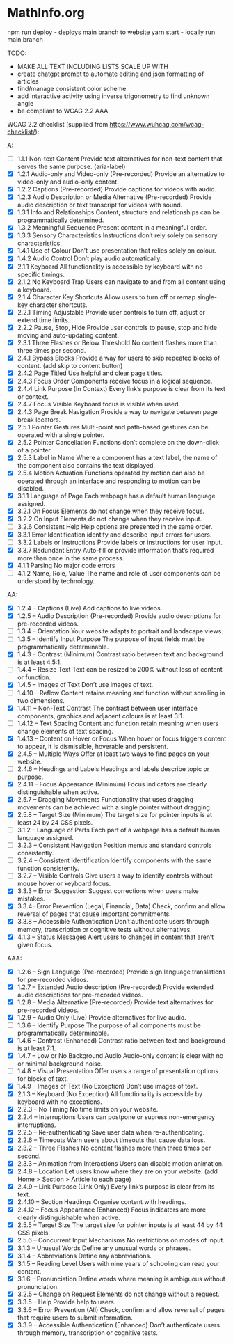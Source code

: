 # MathInfo.org

npm run deploy - deploys main branch to website
yarn start - locally run main branch

TODO:
- MAKE ALL TEXT INCLUDING LISTS SCALE UP WITH
- create chatgpt prompt to automate editing and json formatting of articles
- find/manage consistent color scheme
- add interactive activity using inverse trigonometry to find unknown angle
- be compliant to WCAG 2.2 AAA

WCAG 2.2 checklist (supplied from https://www.wuhcag.com/wcag-checklist/):

A:
- [ ] 1.1.1	Non-text Content	Provide text alternatives for non-text content that serves the same purpose. (aria-label)
- [x] 1.2.1	Audio-only and Video-only (Pre-recorded)	Provide an alternative to video-only and audio-only content.
- [x] 1.2.2	Captions (Pre-recorded)	Provide captions for videos with audio.
- [x] 1.2.3	Audio Description or Media Alternative (Pre-recorded)	Provide audio description or text transcript for videos with sound.
- [x] 1.3.1	Info and Relationships	Content, structure and relationships can be programmatically determined.
- [x] 1.3.2	Meaningful Sequence	Present content in a meaningful order.
- [x] 1.3.3	Sensory Characteristics	Instructions don’t rely solely on sensory characteristics.
- [x] 1.4.1	Use of Colour	Don’t use presentation that relies solely on colour.
- [x] 1.4.2	Audio Control	Don’t play audio automatically.
- [x] 2.1.1	Keyboard	All functionality is accessible by keyboard with no specific timings.
- [x] 2.1.2	No Keyboard Trap	Users can navigate to and from all content using a keyboard.
- [x] 2.1.4	Character Key Shortcuts	Allow users to turn off or remap single-key character shortcuts.
- [x] 2.2.1	Timing Adjustable	Provide user controls to turn off, adjust or extend time limits.
- [x] 2.2.2	Pause, Stop, Hide	Provide user controls to pause, stop and hide moving and auto-updating content.
- [x] 2.3.1	Three Flashes or Below Threshold	No content flashes more than three times per second.
- [x] 2.4.1	Bypass Blocks	Provide a way for users to skip repeated blocks of content. (add skip to content button)
- [x] 2.4.2	Page Titled	Use helpful and clear page titles.
- [x] 2.4.3	Focus Order	Components receive focus in a logical sequence.
- [x] 2.4.4	Link Purpose (In Context)	Every link’s purpose is clear from its text or context.
- [x] 2.4.7	Focus Visible	Keyboard focus is visible when used.
- [x] 2.4.3	Page Break Navigation	Provide a way to navigate between page break locators.
- [x] 2.5.1	Pointer Gestures	Multi-point and path-based gestures can be operated with a single pointer.
- [x] 2.5.2	Pointer Cancellation	Functions don’t complete on the down-click of a pointer.
- [x] 2.5.3	Label in Name	Where a component has a text label, the name of the component also contains the text displayed.
- [x] 2.5.4	Motion Actuation	Functions operated by motion can also be operated through an interface and responding to motion can be disabled.
- [x] 3.1.1	Language of Page	Each webpage has a default human language assigned.
- [x] 3.2.1	On Focus	Elements do not change when they receive focus.
- [x] 3.2.2	On Input	Elements do not change when they receive input.
- [ ] 3.2.6	Consistent Help	Help options are presented in the same order.
- [x] 3.3.1	Error Identification	identify and describe input errors for users.
- [ ] 3.3.2	Labels or Instructions	Provide labels or instructions for user input.
- [x] 3.3.7	Redundant Entry	Auto-fill or provide information that’s required more than once in the same process.
- [x] 4.1.1	Parsing	No major code errors
- [ ] 4.1.2	Name, Role, Value	The name and role of user components can be understood by technology.

AA:
- [x] 1.2.4 – Captions (Live)	Add captions to live videos.
- [x] 1.2.5 – Audio Description (Pre-recorded)	Provide audio descriptions for pre-recorded videos.
- [ ] 1.3.4 – Orientation	Your website adapts to portrait and landscape views.
- [ ] 1.3.5 – Identify Input Purpose	The purpose of input fields must be programmatically determinable.
- [x] 1.4.3 – Contrast (Minimum)	Contrast ratio between text and background is at least 4.5:1.
- [ ] 1.4.4 – Resize Text	Text can be resized to 200% without loss of content or function.
- [x] 1.4.5 – Images of Text	Don’t use images of text.
- [ ] 1.4.10 – Reflow	Content retains meaning and function without scrolling in two dimensions.
- [x] 1.4.11 – Non-Text Contrast	The contrast between user interface components, graphics and adjacent colours is at least 3:1.
- [ ] 1.4.12 – Text Spacing	Content and function retain meaning when users change elements of text spacing.
- [x] 1.4.13 – Content on Hover or Focus	When hover or focus triggers content to appear, it is dismissible, hoverable and persistent.
- [x] 2.4.5 – Multiple Ways	Offer at least two ways to find pages on your website.
- [ ] 2.4.6 – Headings and Labels	Headings and labels describe topic or purpose.
- [x] 2.4.11 – Focus Appearance (Minimum)	Focus indicators are clearly distinguishable when active.
- [x] 2.5.7 – Dragging Movements	Functionality that uses dragging movements can be achieved with a single pointer without dragging.
- [x] 2.5.8 – Target Size (Minimum)	The target size for pointer inputs is at least 24 by 24 CSS pixels.
- [ ] 3.1.2 – Language of Parts	Each part of a webpage has a default human language assigned.
- [ ] 3.2.3 – Consistent Navigation	Position menus and standard controls consistently.
- [ ] 3.2.4 – Consistent Identification	Identify components with the same function consistently.
- [ ] 3.2.7 – Visible Controls	Give users a way to identify controls without mouse hover or keyboard focus.
- [x] 3.3.3 – Error Suggestion	Suggest corrections when users make mistakes.
- [x] 3.3.4- Error Prevention (Legal, Financial, Data)	Check, confirm and allow reversal of pages that cause important commitments.
- [x] 3.3.8 – Accessible Authentication	Don’t authenticate users through memory, transcription or cognitive tests without alternatives.
- [x] 4.1.3 – Status Messages	Alert users to changes in content that aren’t given focus.

AAA:
- [x] 1.2.6 – Sign Language (Pre-recorded)	Provide sign language translations for pre-recorded videos.
- [x] 1.2.7 – Extended Audio description (Pre-recorded)	Provide extended audio descriptions for pre-recorded videos.
- [x] 1.2.8 – Media Alternative (Pre-recorded)	Provide text alternatives for pre-recorded videos.
- [x] 1.2.9 – Audio Only (Live)	Provide alternatives for live audio.
- [ ] 1.3.6 – Identify Purpose	The purpose of all components must be programmatically determinable.
- [x] 1.4.6 – Contrast (Enhanced)	Contrast ratio between text and background is at least 7:1.
- [x] 1.4.7 – Low or No Background Audio	Audio-only content is clear with no or minimal background noise.
- [ ] 1.4.8 – Visual Presentation	Offer users a range of presentation options for blocks of text.
- [x] 1.4.9 – Images of Text (No Exception)	Don’t use images of text.
- [x] 2.1.3 – Keyboard (No Exception)	All functionality is accessible by keyboard with no exceptions.
- [x] 2.2.3 – No Timing	No time limits on your website.
- [x] 2.2.4 – Interruptions	Users can postpone or supress non-emergency interruptions.
- [x] 2.2.5 – Re-authenticating	Save user data when re-authenticating.
- [x] 2.2.6 – Timeouts	Warn users about timeouts that cause data loss.
- [x] 2.3.2 – Three Flashes	No content flashes more than three times per second.
- [x] 2.3.3 – Animation from Interactions	Users can disable motion animation.
- [x] 2.4.8 – Location	Let users know where they are on your website. (add Home > Section > Article to each page)
- [x] 2.4.9 – Link Purpose (Link Only)	Every link’s purpose is clear from its text.
- [x] 2.4.10 – Section Headings	Organise content with headings.
- [x] 2.4.12 – Focus Appearance (Enhanced)	Focus indicators are more clearly distinguishable when active.
- [x] 2.5.5 – Target Size	The target size for pointer inputs is at least 44 by 44 CSS pixels.
- [x] 2.5.6 – Concurrent Input Mechanisms	No restrictions on modes of input.
- [x] 3.1.3 – Unusual Words	Define any unusual words or phrases.
- [x] 3.1.4 – Abbreviations	Define any abbreviations.
- [x] 3.1.5 – Reading Level	Users with nine years of schooling can read your content.
- [x] 3.1.6 – Pronunciation	Define words where meaning is ambiguous without pronunciation. 
- [x] 3.2.5 – Change on Request	Elements do not change without a request.
- [x] 3.3.5 – Help	Provide help to users.
- [x] 3.3.6 – Error Prevention (All)	Check, confirm and allow reversal of pages that require users to submit information.
- [x] 3.3.9 – Accessible Authentication (Enhanced)	Don’t authenticate users through memory, transcription or cognitive tests.
